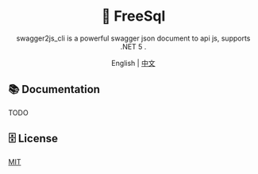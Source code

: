 ﻿<h1 align="center"> 🦄 FreeSql </h1><div align="center">

swagger2js_cli is a powerful swagger json document to api js, supports .NET 5 .

<p>
    <span>English</span> |  
    <a href="README.zh-CN.md">中文</a>
</p>

</div>

## 📚 Documentation
TODO

## 🗄 License

[MIT](LICENSE)